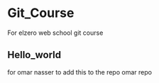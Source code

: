 # Git_Course
For elzero web school git course

## Hello_world 
for omar nasser to add this to the repo omar repo
